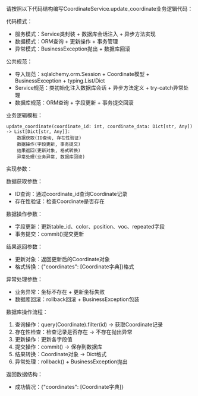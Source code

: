 请按照以下代码结构编写CoordinateService.update_coordinate业务逻辑代码：

代码模式：
- 服务模式：Service类封装 + 数据库会话注入 + 异步方法实现
- 数据模式：ORM查询 + 更新操作 + 事务管理
- 异常模式：BusinessException抛出 + 数据库回滚

公共规范：
- 导入规范：sqlalchemy.orm.Session + Coordinate模型 + BusinessException + typing.List/Dict
- Service规范：类初始化注入数据库会话 + 异步方法定义 + try-catch异常处理
- 数据库规范：ORM查询 + 字段更新 + 事务提交回滚

业务逻辑模板：
```
update_coordinate(coordinate_id: int, coordinate_data: Dict[str, Any]) -> List[Dict[str, Any]]:
    数据获取(ID查询, 存在性验证)
    数据操作(字段更新, 事务提交)
    结果返回(更新对象, 格式转换)
    异常处理(业务异常, 数据库回滚)
```

实现参数：

数据获取参数：
- ID查询：通过coordinate_id查询Coordinate记录
- 存在性验证：检查Coordinate是否存在

数据操作参数：
- 字段更新：更新table_id、color、position、voc、repeated字段
- 事务提交：commit()提交更新

结果返回参数：
- 更新对象：返回更新后的Coordinate对象
- 格式转换：{"coordinates": [Coordinate字典]}格式

异常处理参数：
- 业务异常：坐标不存在 + 更新坐标失败
- 数据库回滚：rollback回滚 + BusinessException包装

数据库操作流程：
1. 查询操作：query(Coordinate).filter(id) → 获取Coordinate记录
2. 存在性检查：检查记录是否存在 → 不存在抛出异常
3. 更新操作：更新各字段值
4. 提交操作：commit() → 保存到数据库
5. 结果转换：Coordinate对象 → Dict格式
6. 异常处理：rollback() + BusinessException抛出

返回数据结构：
- 成功情况：{"coordinates": [Coordinate字典]}